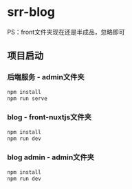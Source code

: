 # srr-blog

PS：front文件夹现在还是半成品，忽略即可

## 项目启动

### 后端服务 - admin文件夹

```bash
npm install
npm run serve
```

### blog - front-nuxtjs文件夹

```bash
npm install
npm run dev
```

### blog admin - admin文件夹

```bash
npm install
npm run dev
```